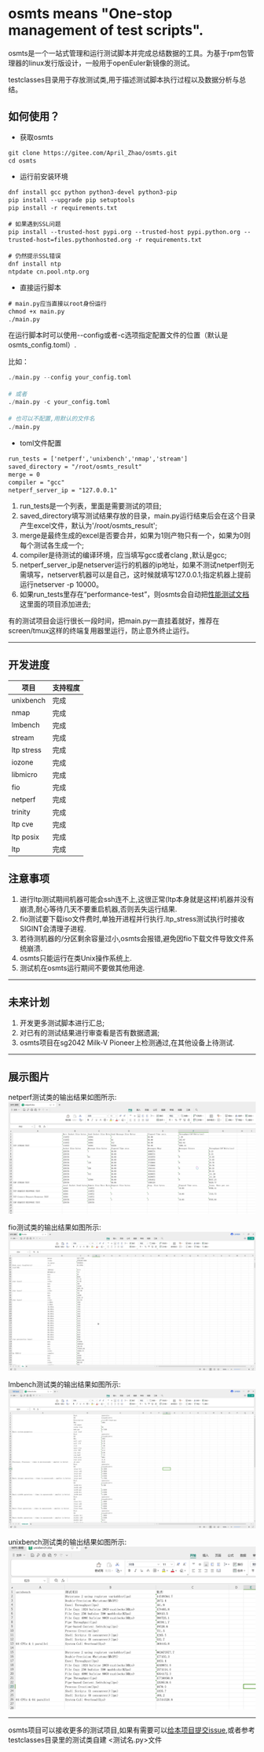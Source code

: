 # osmts means "One-stop management of test scripts".

osmts是一个一站式管理和运行测试脚本并完成总结数据的工具。为基于rpm包管理器的linux发行版设计，一般用于openEuler新镜像的测试。

testclasses目录用于存放测试类,用于描述测试脚本执行过程以及数据分析与总结。



## 如何使用？

* 获取osmts

```
git clone https://gitee.com/April_Zhao/osmts.git
cd osmts
```



* 运行前安装环境

```
dnf install gcc python python3-devel python3-pip
pip install --upgrade pip setuptools
pip install -r requirements.txt

# 如果遇到SSL问题
pip install --trusted-host pypi.org --trusted-host pypi.python.org --trusted-host=files.pythonhosted.org -r requirements.txt

# 仍然提示SSL错误
dnf install ntp
ntpdate cn.pool.ntp.org
```



* 直接运行脚本

```commandline
# main.py应当直接以root身份运行
chmod +x main.py
./main.py
```

在运行脚本时可以使用--config或者-c选项指定配置文件的位置（默认是osmts_config.toml）.

比如：

```Python
./main.py --config your_config.toml

# 或者
./main.py -c your_config.toml

# 也可以不配置,用默认的文件名
./main.py
```



* toml文件配置

```
run_tests = ['netperf','unixbench','nmap','stream']
saved_directory = "/root/osmts_result"
merge = 0
compiler = "gcc"
netperf_server_ip = "127.0.0.1"
```

1. run_tests是一个列表，里面是需要测试的项目;
2. saved_directory填写测试结果存放的目录，main.py运行结束后会在这个目录产生excel文件，默认为'/root/osmts_result';
3. merge是最终生成的excel是否要合并，如果为1则产物只有一个，如果为0则每个测试各生成一个;
4. compiler是待测试的编译环境，应当填写gcc或者clang ,默认是gcc;
5. netperf_server_ip是netserver运行的机器的ip地址，如果不测试netperf则无需填写，netserver机器可以是自己，这时候就填写127.0.0.1;指定机器上提前运行netserver -p 10000。
6. 如果run_tests里存在“performance-test”，则osmts会自动把[性能测试文档](https://gitee.com/jean9823/openEuler_riscv_test/blob/master/%E5%9C%A8openEuler%20RISC-V%2024.03%20LTS%20%E4%B8%8A%E6%89%8B%E5%8A%A8%E6%89%A7%E8%A1%8C%E6%80%A7%E8%83%BD%E6%B5%8B%E8%AF%95.md)这里面的项目添加进去;



有的测试项目会运行很长一段时间，把main.py一直挂着就好，推荐在screen/tmux这样的终端复用器里运行，防止意外终止运行。

---

## 开发进度

| 项目       | 支持程度 |
| ---------- |----|
| unixbench  | 完成 |
| nmap       | 完成 |
| lmbench    | 完成 |
| stream     | 完成 |
| ltp stress | 完成 |
| iozone     | 完成 |
| libmicro   | 完成 |
| fio        | 完成 |
| netperf    | 完成 |
| trinity    | 完成 |
| ltp cve    | 完成 |
| ltp posix  | 完成 |
| ltp        | 完成 |


## 注意事项
1. 进行ltp测试期间机器可能会ssh连不上,这很正常(ltp本身就是这样)机器并没有崩溃,耐心等待几天不要重启机器,否则丢失运行结果.
2. fio测试要下载iso文件费时,单独开进程并行执行.ltp_stress测试执行时接收SIGINT会清理子进程.
3. 若待测机器的/分区剩余容量过小,osmts会报错,避免因fio下载文件导致文件系统崩溃.
4. osmts只能运行在类Unix操作系统上.
5. 测试机在osmts运行期间不要做其他用途.

---
## 未来计划
1. 开发更多测试脚本进行汇总;
2. 对已有的测试结果进行审查看是否有数据遗漏;
3. osmts项目在sg2042 Milk-V Pioneer上检测通过,在其他设备上待测试.


---
## 展示图片
netperf测试类的输出结果如图所示:
![netperf总结为excel的截图](https://github.com/hehellooedas/learn_riscv/blob/main/images/osmts_imgs/netperf_excel.png?raw=true)

fio测试类的输出结果如图所示:
![fio总结为excel的截图](https://github.com/hehellooedas/learn_riscv/blob/main/images/osmts_imgs/fio_excel.png?raw=true)

lmbench测试类的输出结果如图所示:
![netperf总结为excel的截图](https://github.com/hehellooedas/learn_riscv/blob/main/images/osmts_imgs/lmbench_excel.png?raw=true)

unixbench测试类的输出结果如图所示:
![unixbench总结为excel的截图](https://github.com/hehellooedas/learn_riscv/blob/main/images/osmts_imgs/unixbench_excel.png?raw=true)

---
osmts项目可以接收更多的测试项目,如果有需要可以[给本项目提交issue](https://gitee.com/April_Zhao/osmts/issues),或者参考testclasses目录里的测试类自建 <测试名.py>文件
